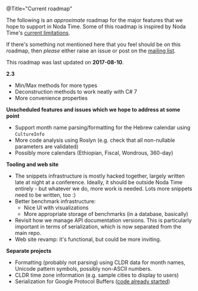@Title="Current roadmap"

The following is an _approximate_ roadmap for the major features that
we hope to support in Noda Time.  Some of this roadmap is inspired by
Noda Time's [current limitations][].

[current limitations]: /userguide/limitations

If there's something not mentioned here that you feel should be on this
roadmap, then *please* either raise an issue or post on the
[mailing list](https://groups.google.com/group/noda-time).

This roadmap was last updated on **2017-08-10**.

**2.3**

- Min/Max methods for more types
- Deconstruction methods to work neatly with C# 7
- More convenience properties

**Unscheduled features and issues which we hope to address at some point**

- Support month name parsing/formatting for the Hebrew calendar using `CultureInfo`
- More code analysis using Roslyn (e.g. check that all non-nullable parameters are validated)
- Possibly more calendars (Ethiopian, Fiscal, Wondrous, 360-day)

**Tooling and web site**

- The snippets infrastructure is mostly hacked together, largely
  written late at night at a conference. Ideally, it should be
  outside Noda Time entirely - but whatever we do, more work is
  needed. Lots more snippets need to be written, too :)
- Better benchmark infrastructure:
  - Nice UI with visualizations
  - More appropriate storage of benchmarks (in a database, basically)
- Revisit how we manage API documentation versions. This is
  particularly important in terms of serialization, which is now
  separated from the main repo.
- Web site revamp: it's functional, but could be more inviting.

**Separate projects**

- Formatting (probably not parsing) using CLDR data for month names, Unicode pattern symbols, possibly non-ASCII numbers.
- CLDR time zone information (e.g. sample cities to display to users)
- Serialization for Google Protocol Buffers ([code already started](https://github.com/nodatime/nodatime.serialization/tree/master/src/NodaTime.Serialization.Protobuf))